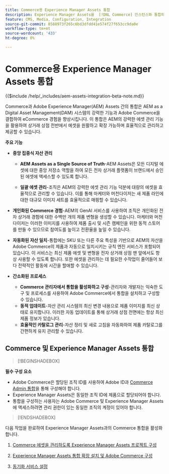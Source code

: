 ```yaml
---
title: Commerce용 Experience Manager Assets 통합
description: Experience Manager Assets을  [!DNL Commerce] 인스턴스와 통합하여 스토어에서 사용할 수 있는 수많은 미디어 자산에 액세스하는 방법에 대해 알아봅니다.
feature: CMS, Media, Configuration, Integration
source-git-commit: 8588973f265c6bd3dfdd41e574f27f653cc9da0e
workflow-type: tm+mt
source-wordcount: '433'
ht-degree: 0%

---
```


# Commerce용 Experience Manager Assets 통합

{{$include /help/_includes/aem-assets-integration-beta-note.md}}

Commerce과 Adobe Experience Manager(AEM) Assets 간의 통합은 AEM as a Digital Asset Management(DAM) 시스템의 강력한 기능과 Adobe Commerce을 결합하여 eCommerce 경험을 향상시킵니다. 이 통합은 AEM의 강력한 에셋 관리 기능을 활용하여 상거래 상점 전반에서 에셋을 원활하고 확장 가능하며 효율적으로 관리하고 제공할 수 있습니다.

**주요 기능**

- **중앙 집중식 자산 관리**

   - **AEM Assets as a Single Source of Truth**-AEM Assets은 모든 디지털 에셋에 대한 중앙 저장소 역할을 하여 모든 전자 상거래 플랫폼이 브랜드에서 승인된 에셋에 액세스할 수 있도록 합니다.

   - **일괄 에셋 관리**-조직은 AEM의 강력한 에셋 관리 기능 덕분에 대량의 에셋을 효율적으로 관리할 수 있습니다. 이를 통해 마케터와 머천다이저는 새 제품 라인에 대한 대규모 이미지 세트를 효율적으로 매핑할 수 있습니다.

- **개인화된 Commerce 경험**-AEM의 GenAI 서비스를 사용하여 조직은 개인화된 전자 상거래 경험에 대한 수백만 개의 제품 변형을 생성할 수 있습니다. 마케터와 머천다이저는 이러한 이미지를 사용하여 제품 출시 및 시즌 캠페인을 위한 동적 스토어를 만들 수 있으므로 참여도를 높이고 전환율을 높일 수 있습니다.

- **자동화된 자산 일치**-통합에는 SKU 또는 다른 주요 특성을 기반으로 AEM의 자산을 Adobe Commerce의 제품과 자동으로 일치시키는 규칙 엔진 서비스가 포함되어 있습니다. 이 서비스는 최신 제품 에셋 및 변형을 전자 상거래 상점 맨 앞에서도 항상 사용할 수 있도록 합니다. 또한 에셋을 관리하는 데 필요한 수작업이 줄어들어 보다 전략적인 활동에 시간을 할애할 수 있습니다.

- **간소화된 프로세스**
   - **Commerce 관리자에서 통합을 활성화하고 구성**-관리자와 개발자는 익숙한 도구 및 프로세스를 사용하여 Adobe Commerce에서 통합을 설치하고 구성할 수 있습니다.
   - **동적 업데이트**-자산 관리 시스템의 최신 변경 내용으로 제품 이미지를 최신 상태로 유지합니다. 이러한 자동 업데이트를 통해 상거래 상점 전면에는 항상 최신 제품 정보가 있습니다.
   - **효율적인 카탈로그 관리**-자산 정리 및 새로 고침을 자동화하여 제품 카탈로그를 간편하게 유지 관리할 수 있습니다.

## Commerce 및 Experience Manager Assets 통합

>[!BEGINSHADEBOX]

**필수 구성 요소**

- Adobe Commerce은 할당된 조직 ID를 사용하여 Adobe ID과 [Commerce Admin 통합](/help/getting-started/adobe-ims-config.md)을 통해 구성해야 합니다.
- Experience Manager Assets은 동일한 조직 ID에 제품으로 할당되어야 합니다.
- 통합을 구성하는 사용자는 Adobe Commerce 및 Experience Manager Assets에 액세스하려면 관리 권한이 있는 동일한 조직의 계정이 있어야 합니다.

>[!ENDSHADEBOX]

다음 작업을 완료하여 Experience Manager Assets과의 Commerce 통합을 활성화합니다.

1. [Commerce 에셋을 관리하도록 Experience Manager Assets 프로젝트 구성](aem-assets-configure-aem.md)

1. [Experience Manager Assets 통합 확장 설치 및 Adobe Commerce 구성](aem-assets-configure-commerce.md)

1. [동기화 서비스 설정](aem-assets-setup-synchronization.md)
